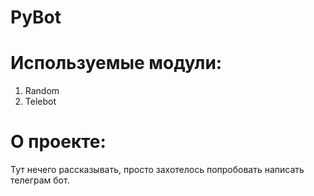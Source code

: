 # PyBot
# Используемые модули:
  1) Random
  2) Telebot
  
# О проекте:
Тут нечего рассказывать, просто захотелось попробовать написать телеграм бот.
